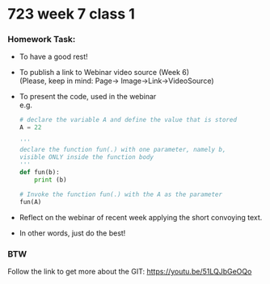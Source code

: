 # 723 week 7 class 1

### Homework Task:
* To have a good rest!
* To publish a link to Webinar video source (Week 6) </br>
  (Please, keep in mind: Page-> Image->Link->VideoSource)
  
* To present the code, used in the webinar</br>
e.g.
  ```python
  # declare the variable A and define the value that is stored
  A = 22
  
  '''
  declare the function fun(.) with one parameter, namely b, 
  visible ONLY inside the function body
  '''
  def fun(b):
      print (b)
      
  # Invoke the function fun(.) with the A as the parameter   
  fun(A)    
  ```
* Reflect on the webinar of recent week applying the short convoying text.
* In other words, just do the best! 


### BTW

Follow the link to get more about the GIT:
https://youtu.be/51LQJbGeOQo 
